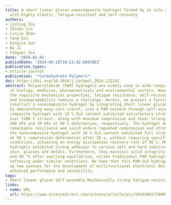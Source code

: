 ```yaml
---
title: A short linear glucan nanocomposite hydrogel formed by in situ self-assembly
  with highly elastic, fatigue-resistant and self-recovery
authors:
- Jinling Zou
- Zhiwei Lin
- Linjie Zhan
- Yang Qin
- Qingjie Sun
- Na Ji
- Fengwei Xie
date: '2024-01-01'
publishDate: '2024-06-26T10:21:42.689106Z'
publication_types:
- article-journal
publication: '*Carbohydrate Polymers*'
doi: https://doi.org/10.1016/j.carbpol.2024.122241
abstract: Polyacrylamide (PAM) hydrogels are widely used in wide-ranging applications
  in biology, medicine, pharmaceuticals and environmental sectors. However, achieving
  the requisite mechanical properties, fatigue resistance, self-recovery, biocompatibility,
  and biodegradability remains a challenge. Herein, we present a facile method to
  construct a nanocomposite hydrogel by integrating short linear glucan (SLG), obtained
  by debranching waxy corn starch, into a PAM network through self-assembly. The resulting
  composite hydrogel with 10 % SLG content exhibited satisfactory stretchability (withstanding
  over 1200 % strain), along with maximum compressive and shear strengths of about
  490 kPa and 39 kPa at 90 % deformation, respectively. The hydrogel demonstrated
  remarkable resilience and could endure repeated compression and stretching. Notably,
  the nanocomposite hydrogel with 10 % SLG content exhibited full stress recovery
  at 90 % compression deformation after 20 s, without requiring specific environmental
  conditions, achieving an energy dissipation recovery rate of 98 %. Meanwhile, these
  hydrogels exhibited strong adhesion to various soft and hard substrates, including
  skin, glasses and metals. Furthermore, they maintain solid integrity at both 37 °C
  and 50 °C after swelling equilibrium, unlike traditional PAM hydrogels, which exhibited
  softening under similar conditions. We hope that this PAM-SLG hydrogel will open
  up new avenues for the development of multifunctional electronic devices, offering
  enhanced performance and versatility.
tags:
- Short linear glucan Self-assembly Mechanically strong Fatigue-resistant Self-recovery
links:
- name: URL
  url: https://www.sciencedirect.com/science/article/pii/S0144861724004673
---
```

